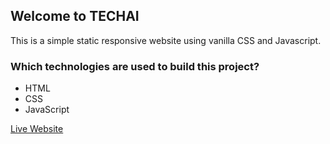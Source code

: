 ## Welcome to TECHAI

This is a simple static responsive website using vanilla CSS and Javascript. 

### Which technologies are used to build this project?

<ul>
<li>HTML</li>
<li>CSS</li>
<li>JavaScript</li>
</ul>

[Live Website](https://rukonbdju.github.io/tech-AI/ "Live Website")